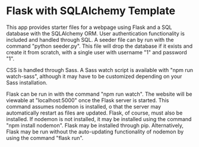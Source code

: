 # Flask with SQLAlchemy Template

This app provides starter files for a webpage using Flask and a SQL database with the SQLAlchemy ORM. User authentication functionality is included and handled through SQL. A seeder file can by run with the command "python seeder.py". This file will drop the database if it exists and create it from scratch, with a single user with username "1" and password "1".

CSS is handled through Sass. A Sass watch script is available with "npm run watch-sass", although it may have to be customized depending on your Sass installation.

Flask can be run in with the command "npm run watch". The website will be viewable at "localhost:5000" once the Flask server is started. This command assumes nodemon is installed, o that the server may automatically restart as files are updated. Flask, of course, must also be installed. If nodemon is not installed, it may be installed using the command "npm install nodemon". Flask may be installed through pip. Alternatively, Flask may be run without the auto-updating functionality of nodemon by using the command "flask run".